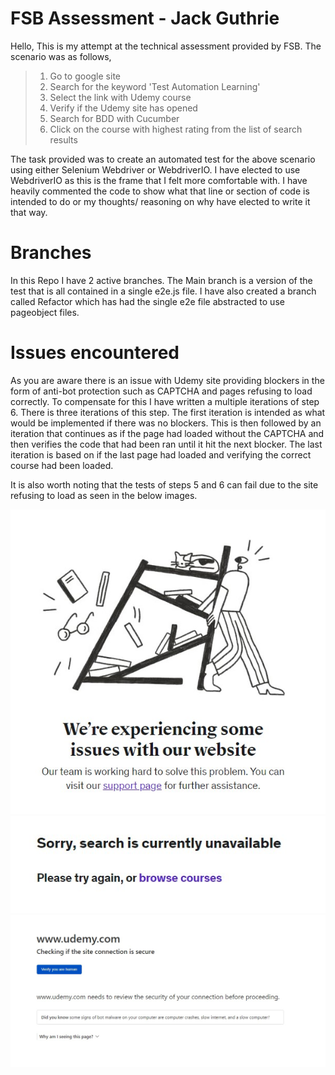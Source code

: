 # FSB Assessment - Jack Guthrie

Hello,
This is my attempt at the technical assessment provided by FSB. The scenario was as follows,

> 1. Go to google site
> 2. Search for the keyword 'Test Automation Learning'
> 3. Select the link with Udemy course
> 4. Verify if the Udemy site has opened
> 5. Search for BDD with Cucumber
> 6. Click on the course with highest rating from the list of search results

The task provided was to create an automated test for the above scenario using either Selenium Webdriver or WebdriverIO.
I have elected to use WebdriverIO as this is the frame that I felt more comfortable with. I have heavily commented the code to show what that line or section of code is intended to do or my thoughts/ reasoning on why have elected to write it that way.

# Branches

In this Repo I have 2 active branches. The Main branch is a version of the test that is all contained in a single e2e.js file. I have also created a branch called Refactor which has had the single e2e file abstracted to use pageobject files.

# Issues encountered

As you are aware there is an issue with Udemy site providing blockers in the form of anti-bot protection such as CAPTCHA and pages refusing to load correctly. To compensate for this I have written a multiple iterations of step 6. There is three iterations of this step. The first iteration is intended as what would be implemented if there was no blockers. This is then followed by an iteration that continues as if the page had loaded without the CAPTCHA and then verifies the code that had been ran until it hit the next blocker. The last iteration is based on if the last page had loaded and verifying the correct course had been loaded.

It is also worth noting that the tests of steps 5 and 6 can fail due to the site refusing to load as seen in the below images.

![Error 1](/Images/Udemy%20Issue%201.jpg)
![Error 2](/Images/Udemy%20Issue%202.jpg)
![Error 3](/Images/Udemy%20Issue%203.jpg)
